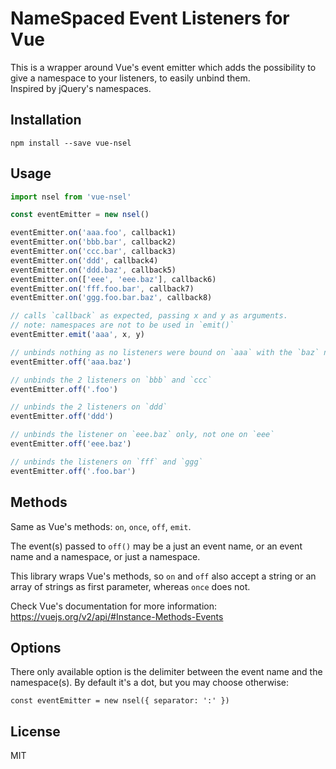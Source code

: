 # NameSpaced Event Listeners for Vue

This is a wrapper around Vue's event emitter which adds the possibility to give a namespace to your listeners, to easily unbind them.  
Inspired by jQuery's namespaces.

Installation
------------

`npm install --save vue-nsel`

Usage
-----

```javascript
import nsel from 'vue-nsel'

const eventEmitter = new nsel()

eventEmitter.on('aaa.foo', callback1)
eventEmitter.on('bbb.bar', callback2)
eventEmitter.on('ccc.bar', callback3)  
eventEmitter.on('ddd', callback4)  
eventEmitter.on('ddd.baz', callback5)  
eventEmitter.on(['eee', 'eee.baz'], callback6)  
eventEmitter.on('fff.foo.bar', callback7)  
eventEmitter.on('ggg.foo.bar.baz', callback8)  

// calls `callback` as expected, passing x and y as arguments.
// note: namespaces are not to be used in `emit()`
eventEmitter.emit('aaa', x, y)

// unbinds nothing as no listeners were bound on `aaa` with the `baz` namespace
eventEmitter.off('aaa.baz')

// unbinds the 2 listeners on `bbb` and `ccc`
eventEmitter.off('.foo')

// unbinds the 2 listeners on `ddd`
eventEmitter.off('ddd')

// unbinds the listener on `eee.baz` only, not one on `eee`
eventEmitter.off('eee.baz')

// unbinds the listeners on `fff` and `ggg`
eventEmitter.off('.foo.bar')

```

Methods
-----

Same as Vue's methods: `on`, `once`, `off`, `emit`.

The event(s) passed to `off()` may be a just an event name, or an event name and a namespace, or just a namespace.

This library wraps Vue's methods, so `on` and `off` also accept a string or an array of strings as first parameter, whereas `once` does not.  

Check Vue's documentation for more information: https://vuejs.org/v2/api/#Instance-Methods-Events  

Options
-----

There only available option is the delimiter between the event name and the namespace(s). By default it's a dot, but you may choose otherwise:

`const eventEmitter = new nsel({ separator: ':' })`

License
-----
MIT